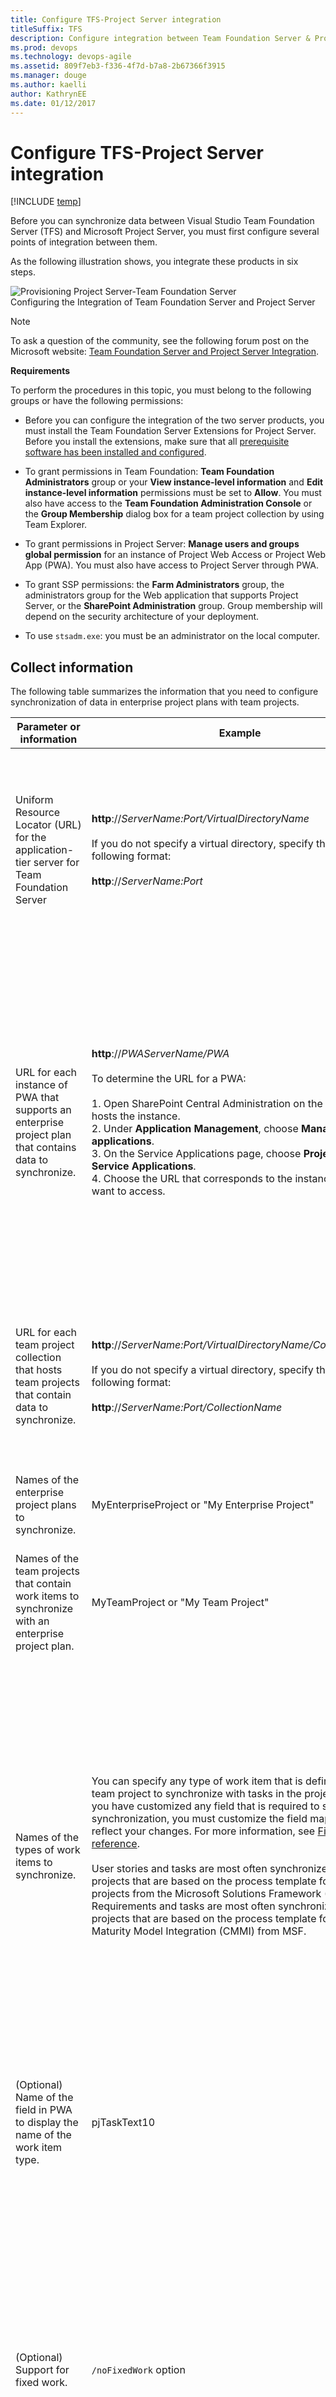 ```yaml
---
title: Configure TFS-Project Server integration 
titleSuffix: TFS 
description: Configure integration between Team Foundation Server & Project Server
ms.prod: devops
ms.technology: devops-agile 
ms.assetid: 809f7eb3-f336-4f7d-b7a8-2b67366f3915
ms.manager: douge
ms.author: kaelliauthor: KathrynEE
ms.date: 01/12/2017
---
```


# Configure TFS-Project Server integration

[!INCLUDE [temp](../_shared/tfs-ps-sync-header.md)]

<a name="Top"></a> Before you can synchronize data between Visual Studio Team Foundation Server (TFS) and Microsoft Project Server, you must first configure several points of integration between them.  
  
 As the following illustration shows, you integrate these products in six steps.  
  
 ![Provisioning Project Server&#45;Team Foundation Server](_img/pstfs_provisioning.png "PSTFS_Provisioning")  
Configuring the Integration of Team Foundation Server and Project Server  
  
> [!NOTE]
>  To ask a question of the community, see the following forum post on the Microsoft website: [Team Foundation Server and Project Server Integration](http://go.microsoft.com/fwlink/?LinkId=207282).  
  
 **Requirements**  
  
 To perform the procedures in this topic, you must belong to the following groups or have the following permissions:  
  
-   Before you can configure the integration of the two server products, you must install the Team Foundation Server Extensions for Project Server. Before you install the extensions, make sure that all [prerequisite software has been installed and configured](system-and-setup-requirements.md).  
  
-   To grant permissions in Team Foundation: **Team Foundation Administrators** group or your **View instance-level information** and **Edit instance-level information** permissions must be set to **Allow**. You must also have access to the **Team Foundation Administration Console** or the **Group Membership** dialog box for a team project collection by using Team Explorer.  
  
-   To grant permissions in Project Server: **Manage users and groups global permission** for an instance of Project Web Access or Project Web App (PWA). You must also have access to Project Server through PWA.  
  
-   To grant SSP permissions: the **Farm Administrators** group, the administrators group for the Web application that supports Project Server, or the **SharePoint Administration** group. Group membership will depend on the security architecture of your deployment.  
  
-   To use `stsadm.exe`: you must be an administrator on the local computer.  
  
##  <a name="CollectInformation"></a> Collect information  
 The following table summarizes the information that you need to configure synchronization of data in enterprise project plans with team projects.  
  
|Parameter or information|Example|Notes|  
|------------------------------|-------------|-----------|  
|Uniform Resource Locator (URL) for the application-tier server for Team Foundation Server|**http**://*ServerName:Port/VirtualDirectoryName*<br /><br /> If you do not specify a virtual directory, specify the URL in the following format:<br /><br /> **http**://*ServerName:Port*|You register an instance of PWA with a TFS application-tier server with Visual Studio Team Foundation Server 2013 installed. For more information, see [System and setup requirements](system-and-setup-requirements.md).|  
|URL for each instance of PWA that supports an enterprise project plan that contains data to synchronize.|**http**://*PWAServerName/PWA*<br /><br /> To determine the URL for a PWA:<br /><br /> 1.  Open SharePoint Central Administration on the server that hosts the instance.<br />2.  Under **Application Management**, choose **Manage service applications**.<br />3.  On the Service Applications page, choose **Project Server Service Applications**.<br />4.  Choose the URL that corresponds to the instance that you want to access.|You must register each instance of PWA with the application-tier server that hosts the team project collection and team projects that have data that you want to synchronize. Also, you can register an instance of PWA only if Team Foundation Server Extensions for Project Server is installed on the App Tiers for Project Server.|  
|URL for each team project collection that hosts team projects that contain data to synchronize.|**http**://*ServerName:Port/VirtualDirectoryName/CollectionName*<br /><br /> If you do not specify a virtual directory, specify the URL in the following format:<br /><br /> **http**://*ServerName:Port/CollectionName*|You must map each team project collection that hosts team projects that contain data that you want to synchronize with an enterprise project.|  
|Names of the enterprise project plans to synchronize.|MyEnterpriseProject or "My Enterprise Project"|You must associate each enterprise project plan with a team project.|  
|Names of the team projects that contain work items to synchronize with an enterprise project plan.|MyTeamProject or "My Team Project"|You may associate multiple enterprise project plans with the same team project.|  
|Names of the types of work items to synchronize.|You can specify any type of work item that is defined in your team project to synchronize with tasks in the project plan. If you have customized any field that is required to support synchronization, you must customize the field mappings to reflect your changes. For more information, see [Field mapping reference](field-mapping-xml-element-reference.md).<br /><br /> User stories and tasks are most often synchronized in team projects that are based on the process template for agile projects from the Microsoft Solutions Framework (MSF). Requirements and tasks are most often synchronized in team projects that are based on the process template for Capability Maturity Model Integration (CMMI) from MSF.|For each enterprise project plan that you map to a team project, you can specify the types of work items to synchronize. Tasks in Project Server are synchronized with types of work items in Team Foundation.<br /><br /> After you have made your initial configuration, you can change the types that are mapped. For more information, see [Specify work item types](specify-wits-to-synchronize.md).|  
|(Optional) Name of the field in PWA to display the name of the work item type.|pjTaskText10|The default value is pjTaskText30. You can specify a different field to display the name of the work item type.|  
|(Optional) Support for fixed work.|`/noFixedWork` option|When you associate an enterprise project plan with a team project, you can allow or restrict the assignment of **Fixed Work** to tasks in Project Professional that are synchronized to Team Foundation. Fixed work is one of three types of tasks that you can use in Project. For more information, see [Change the task type Project uses to calculate task duration](http://go.microsoft.com/fwlink/?LinkId=203354).|  
|(Optional) Additional fields to synchronize.|For example, you can add fields such a cost center, team name, or health status.|By default, the following seven fields in Team Foundation are synchronized:<br /><br /> 1.  Title<br />2.  Assigned To<br />3.  Completed Work<br />4.  Remaining Work<br />5.  Original Estimate<br />6.  Start Date<br />7.  Finish Date<br /><br /> Only mapped fields are synchronized. To synchronize additional fields, you must customize the field mappings.  For more information, see [Field mapping reference](field-mapping-xml-element-reference.md).|  
|Accounts to grant administrative permissions|Names of administrators who will synchronize data from their plans with data in team projects|You must grant **Administer Project Server integration** permissions to administrators who will use the `TFSAdmin` command-line tool to manage the mappings of enterprise project plans to team projects.|  
|Team Foundation users|User names or security distribution groups|You must add members of team projects who are assigned to tasks in Team Foundation to the enterprise resource pool and to the resource pool of each enterprise project plan. You must also grant these users permission to log on to Project Server.|  
  
###  <a name="DeterminePWAURL"></a>  
  
##  <a name="GrantPermissions"></a> Grant permissions  
 After you have installed the Team Foundation Server Extensions for Project Server, you must grant permissions to service accounts and user accounts.  
  
-   See [Assign permissions](assign-permissions-support-tfs-project-server-integration.md).  
  
##  <a name="RegisteringPWA"></a> Register an instance of PWA  
  
> [!IMPORTANT]
>  If you are integrating Team Foundation Server with Project Server 2010, make sure that you have first installed all cumulative updates and then run the SharePoint Configuration Wizard. If you skip these steps, the integration between Team Foundation Server and Project Server 2010 will fail. For more information, see [Prerequisite software](configuration-quick-reference.md#prerequisites).  
  
 As the first step in configuring integration, you must register each instance of PWA that supports the project plans with the application-tier server that hosts the project collection that hosts the team project. You should register all instances of PWA that are used by enterprise projects that must synchronize their data with TFS. As the following illustration shows, you can register multiple instances of PWA to the same server that is running TFS.  
  
 ![Register PWAs to Team Foundation Server](_img/pstfs_registerpwas.png "PSTFS_RegisterPWAs")  
  
#### To register an instance of PWA  
  
1.  Open a Command Prompt window where either Visual Studio or Team Explorer is installed and enter:  
  
    ```  
    cd %programfiles%\Microsoft Visual Studio 11.0\Common7\IDE  
    ```  
  
     On a 64-bit edition of Windows, replace **%programfiles%** with **%programfiles(x86)%**.  
  
2.  Enter the following command, and then choose the ENTER key:  
  
    ```  
    TfsAdmin ProjectServer /RegisterPWA /pwa:pwaUrl /tfs:tfsUrl  
    ```  
  
     Replace *pwaUrl* with the URL of the instance of PWA and *tfsUrl* with the URL of the application-tier server.  
  
     Wait until the following messages appear:  
  
     **Registering PWA** *pwaUrl*.  
  
     **You have successfully registered PWA** *pwaUrl*.  
  
3.  Repeat step 2 for each instance of PWA that supports enterprise project plans that you want to synchronize with Team Foundation.  
  
##  <a name="MapCollection"></a> Map a team project collection to an instance of PWA  
 As the second step in configuring integration, you must map each instance of PWA that supports an enterprise project plan. You should map all instances of PWA that are used by enterprise projects that must synchronize data with team projects.  
  
#### To map an instance of PWA to a team project collection  
  
-   At a command prompt, enter the following command, and then choose the ENTER key:  
  
    ```  
    TfsAdmin ProjectServer /MapPWAtoCollection /pwa:pwaUrl /collection:tpcUrl  
    ```  
  
     Replace *pwaUrl* with the URL of the instance of PWA and *tpcUrl* with the URI of the team project collection.  
  
     Wait until the following messages appear:  
  
     **Mapping team project collection** *tpcUrl* **to PWA** *pwaUrl*.  
  
     **You have successfully mapped team project collection** *tpcUrl* **to PWA** *pwaUrl*.  
  
##  <a name="FieldMapping"></a> Map TFS fields to Project Server fields  
 You must map fields for each team project collection that you have mapped to an instance of PWA. You can use the default mappings, or you can customize and upload a mapping file. For more information about the default mappings, see [Field mapping reference](field-mapping-xml-element-reference.md).  
  
 You can define additional fields whose data you want to synchronize. You can add Project fields to data that Team Foundation stores, and you can add Team Foundation fields to data that Project Server stores and displays in an enterprise project plan.  
  
#### To use the default mappings  
  
1.  At a command prompt, enter the following command, and then choose the ENTER key:  
  
    ```  
    TfsAdmin ProjectServer /UploadFieldMappings /collection:tpcUrl /useDefaultFieldMappings  
    ```  
  
     Replace *tpcUrl* with the URL of the team project collection.  
  
2.  Wait until the following messages appear:  
  
     **Uploading field mappings to team project collection** *tpcUrl*.  
  
     **You have uploaded field mappings to team project collection** *tpcUrl*.  
  
3.  Repeat steps 1 and 2 for each collection that you have mapped to an instance of PWA.  
  
#### To customize the mapping  
  
1.  Identify the fields in Project Server and their reference field names to add to the data store in Team Foundation.  
  
2.  Identify the fields in Team Foundation and their reference field names to add to Project Server.  
  
     For more information, see [Index of work item fields](../work-items/guidance/work-item-field.md).  
  
3.  Modify the file that maps fields in Project Server.  
  
     For more information, see [Customize the field mapping](customize-field-mapping-tfs-project-server.md).  
  
4.  (Optional) Add a column to display the fields in the enterprise project plan.  
  
##  <a name="EnterpriseProject"></a> Associate an enterprise project with a team project  
 As the third step in configuring integration, you must map each enterprise project to the team project that contains data that you want to synchronize. As the following illustration shows, you can associate multiple enterprise projects with the same team project.  
  
 ![Associate enterprise projects with a team project](_img/pstfs_associateeptotp.png "PSTFS_AssociateEPtoTP")  
  
#### To associate an enterprise project plan with a team project  
  
1.  At a command prompt, enter the following command, and then choose the ENTER key:  
  
    ```  
    TfsAdmin ProjectServer /MapPlanToTeamProject /collection:tpcUrl /enterpriseProject:EnterpriseProjectName /teamproject:TeamProjectName /workItemTypes:ListOfWorkItemTypes /projectFieldForWorkItemType:ProjectFieldName  
    ```  
  
     Replace *tpcUrl* with the URL of the team project collection, *EnterpriseProjectName* with the name of the enterprise project plan, *TeamProjectName* with the name of the team project, and *ListOfWorkItemTypes* with the names of the types of work items. For example, you can specify the following types of work items to support an agile process as "*User Story,Task* or *"User Story,Task*. Do not include a space after the comma.  
  
     Specify **/nofixedWork** if you want to prohibit fixed task type assignments. You can also specify the **/projectFieldForWorkItemType** argument and the name of a field in Project to store the type of work item.  
  
     Wait until the following messages appear:  
  
     **Mapping enterprise project** *EnterpriseProjectName* **to team project** *TeamProjectName*.  
  
     **You have successfully mapped enterprise project** *EnterpriseProjectName* **to team project** *TeamProjectName*.  
  
2.  Repeat step 1 for each enterprise project that you want to associate with a team project.  
  
 If you mapped your project plan while it was open, you should close and re-open it for the changes to register. When you open the plan, you should verify whether the **Publish to Team Project** and **Work Item Type** (Text30) columns appear. The presence of these fields indicates that the project plan has been mapped to a team project.  
  
> [!NOTE]
>  After you map your enterprise project plan with a team project, you can change the types of work items that are mapped. For more information, see [Specify work item types](specify-wits-to-synchronize.md).  
  
##  <a name="ResourcePool"></a> Add Team Foundation users to the enterprise resource pool  
 To assign and manage Team Foundation users as resources in Project, you must add them to the enterprise resource pool. To make this process easier, you can configure PWA to automatically synchronize the security groups with groups of the same name in Active Directory. Also, you can synchronize users and resources in Project Server with the users in Active Directory across multiple domains and forests.  
  
#### For information about how to add users to the enterprise resource pool, see the following pages on the Microsoft website:  
  
-   **For Project Server 2013**:  
  
    -   [Manage Active Directory Resource Pool synchronization in Project Server 2013](http://go.microsoft.com/fwlink/?LinkId=262115)  
  
    -   [Manage security group synchronization with Active Directory in Project Server 2013](http://go.microsoft.com/fwlink/?LinkId=262113)  
  
    -   [Manage users in Project Server 2013](http://go.microsoft.com/fwlink/?LinkId=262114)  
  
-   **For Project Server 2010**:  
  
    -   [Active Directory Resource Pool Synchronization (Project Server 2010 settings)](http://technet.microsoft.com/library/gg982985.aspx)  
  
    -   [Manage Enterprise Resource Pool synchronization with Active Directory in Project Server 2010](http://go.microsoft.com/fwlink/?LinkId=203359)  
  
    -   [Add resources to the enterprise resource pool](http://go.microsoft.com/fwlink/?LinkId=203356) (Project Server 2010)  
  
## Related articles  
 [Map integration components](map-integration-components.md)   
 [Administer TFS-Project Server integration](administrate-integration-tfs-project-server.md)
